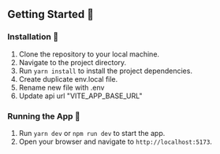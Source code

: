 
## Getting Started 🚀

### Installation 🔧

1. Clone the repository to your local machine.
2. Navigate to the project directory.
3. Run `yarn install` to install the project dependencies.
4. Create duplicate env.local file.
5. Rename new file with .env
6. Update api url "VITE_APP_BASE_URL" 

### Running the App 🏃

1. Run `yarn dev` or `npm run dev` to start the app.
2. Open your browser and navigate to `http://localhost:5173`.
